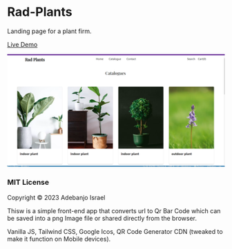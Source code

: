 # Rad-Plants

Landing page for a plant firm.

[Live Demo](https://rad-plants.vercel.app/)

<img src="./src/img/git.png">

### MIT License

Copyright &copy; 2023 Adebanjo Israel

Thisw is a simple front-end app that converts url to Qr Bar Code which can be saved into a png Image file or shared directly from the browser.

Vanilla JS, Tailwind CSS, Google Icos, QR Code Generator CDN (tweaked to make it function on Mobile devices).
